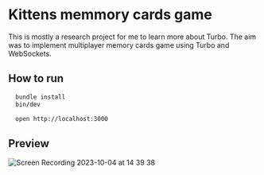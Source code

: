 # Kittens memmory cards game

This is mostly a research project for me to learn more about Turbo. The aim was to implement multiplayer memory cards game using Turbo and WebSockets.

## How to run

```bash
  bundle install
  bin/dev

  open http://localhost:3000
```

## Preview

![Screen Recording 2023-10-04 at 14 39 38](https://github.com/robinbortlik/kittens-memory-cards-game/assets/228502/5f3719f7-b1bf-4160-82c1-3108e968ec5d)
